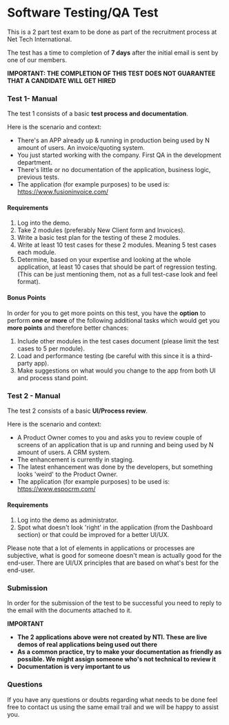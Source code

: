 # Software Testing/QA Test

This is a 2 part test exam to be done as part of the recruitment process at Net Tech International.

The test has a time to completion of **7 days** after the initial email is sent by one of our members.

**IMPORTANT: THE COMPLETION OF THIS TEST DOES NOT GUARANTEE THAT A CANDIDATE WILL GET HIRED**

### Test 1- Manual

The test 1 consists of a basic **test process and documentation**.

Here is the scenario and context:
- There's an APP already up & running in production being used by N amount of users. An invoice/quoting system.
- You just started working with the company. First QA in the development department.
- There's little or no documentation of the application, business logic, previous tests.
- The application (for example purposes) to be used is: https://www.fusioninvoice.com/ 

#### Requirements
1. Log into the demo.
2. Take 2 modules (preferably New Client form and Invoices).
3. Write a basic test plan for the testing of these 2 modules.
4. Write at least 10 test cases for these 2 modules. Meaning 5 test cases each module. 
5. Determine, based on your expertise and looking at the whole application, at least 10 cases that should be part of regression testing. (This can be just mentioning them, not as a full test-case look and feel format).

#### Bonus Points
In order for you to get more points on this test, you have the **option** to perform **one or more** of the following additional tasks which would get you **more points** and therefore better chances:

1. Include other modules in the test cases document (please limit the test cases to 5 per module).
2. Load and performance testing (be careful with this since it is a third-party app).
3. Make suggestions on what would you change to the app from both UI and process stand point.


### Test 2 - Manual
The test 2 consists of a basic **UI/Process review**.

Here is the scenario and context:
- A Product Owner comes to you and asks you to review couple of screens of an application that is up and running and being used by N amount of users. A CRM system.
- The enhancement is currently in staging. 
- The latest enhancement was done by the developers, but something looks 'weird' to the Product Owner.
- The application (for example purposes) to be used is: https://www.espocrm.com/

#### Requirements
1. Log into the demo as administrator.
2. Spot what doesn't look 'right' in the application (from the Dashboard section) or that could be improved for a better UI/UX.

Please note that a lot of elements in applications or processes are subjective, what is good for someone doesn't mean is actually good for the end-user. There are UI/UX principles that are based on what's best for the end-user.


### Submission

In order for the submission of the test to be successful you need to reply to the email with the documents attached to it. 


**IMPORTANT**
- **The 2 applications above were not created by NTI. These are live demos of real applications being used out there**
- **As a common practice, try to make your documentation as friendly as possible. We might assign someone who's not technical to review it**
- **Documentation is very important to us**


### Questions
If you have any questions or doubts regarding what needs to be done feel free to contact us using the same email trail and we will be happy to assist you.
